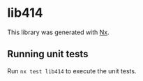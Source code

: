 # lib414

This library was generated with [Nx](https://nx.dev).

## Running unit tests

Run `nx test lib414` to execute the unit tests.
